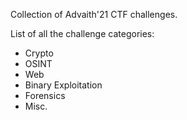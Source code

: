 Collection of Advaith'21 CTF challenges.

List of all the challenge categories:
- Crypto
- OSINT
- Web 
- Binary Exploitation
- Forensics
- Misc.
